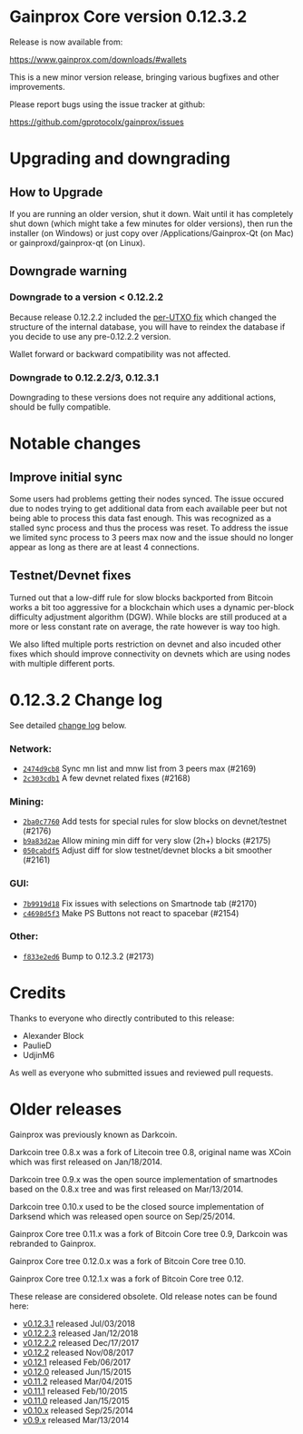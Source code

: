 Gainprox Core version 0.12.3.2
==========================

Release is now available from:

  <https://www.gainprox.com/downloads/#wallets>

This is a new minor version release, bringing various bugfixes and other
improvements.

Please report bugs using the issue tracker at github:

  <https://github.com/gprotocolx/gainprox/issues>


Upgrading and downgrading
=========================

How to Upgrade
--------------

If you are running an older version, shut it down. Wait until it has completely
shut down (which might take a few minutes for older versions), then run the
installer (on Windows) or just copy over /Applications/Gainprox-Qt (on Mac) or
gainproxd/gainprox-qt (on Linux).

Downgrade warning
-----------------

### Downgrade to a version < 0.12.2.2

Because release 0.12.2.2 included the [per-UTXO fix](release-notes/gainprox/release-notes-0.12.2.2.md#per-utxo-fix)
which changed the structure of the internal database, you will have to reindex
the database if you decide to use any pre-0.12.2.2 version.

Wallet forward or backward compatibility was not affected.

### Downgrade to 0.12.2.2/3, 0.12.3.1

Downgrading to these versions does not require any additional actions, should be
fully compatible.


Notable changes
===============

Improve initial sync
--------------------

Some users had problems getting their nodes synced. The issue occured due to nodes trying to
get additional data from each available peer but not being able to process this data fast enough.
This was recognized as a stalled sync process and thus the process was reset. To address the issue
we limited sync process to 3 peers max now and the issue should no longer appear as long as there
are at least 4 connections.

Testnet/Devnet fixes
--------------------

Turned out that a low-diff rule for slow blocks backported from Bitcoin works a bit too aggressive for
a blockchain which uses a dynamic per-block difficulty adjustment algorithm (DGW). While blocks are still
produced at a more or less constant rate on average, the rate however is way too high.

We also lifted multiple ports restriction on devnet and also incuded other fixes which should improve
connectivity on devnets which are using nodes with multiple different ports.


0.12.3.2 Change log
===================

See detailed [change log](https://github.com/gprotocolx/gainprox/compare/v0.12.3.1...gainprox:v0.12.3.2) below.

### Network:
- [`2474d9cb8`](https://github.com/gprotocolx/gainprox/commit/2474d9cb8) Sync mn list and mnw list from 3 peers max (#2169)
- [`2c303cdb1`](https://github.com/gprotocolx/gainprox/commit/2c303cdb1) A few devnet related fixes (#2168)

### Mining:
- [`2ba0c7760`](https://github.com/gprotocolx/gainprox/commit/2ba0c7760) Add tests for special rules for slow blocks on devnet/testnet (#2176)
- [`b9a83d2ae`](https://github.com/gprotocolx/gainprox/commit/b9a83d2ae) Allow mining min diff for very slow (2h+) blocks (#2175)
- [`050cabdf5`](https://github.com/gprotocolx/gainprox/commit/050cabdf5) Adjust diff for slow testnet/devnet blocks a bit smoother (#2161)

### GUI:
- [`7b9919d18`](https://github.com/gprotocolx/gainprox/commit/7b9919d18) Fix issues with selections on Smartnode tab (#2170)
- [`c4698d5f3`](https://github.com/gprotocolx/gainprox/commit/c4698d5f3) Make PS Buttons not react to spacebar (#2154)

### Other:
- [`f833e2ed6`](https://github.com/gprotocolx/gainprox/commit/f833e2ed6) Bump to 0.12.3.2 (#2173)


Credits
=======

Thanks to everyone who directly contributed to this release:

- Alexander Block
- PaulieD
- UdjinM6

As well as everyone who submitted issues and reviewed pull requests.


Older releases
==============

Gainprox was previously known as Darkcoin.

Darkcoin tree 0.8.x was a fork of Litecoin tree 0.8, original name was XCoin
which was first released on Jan/18/2014.

Darkcoin tree 0.9.x was the open source implementation of smartnodes based on
the 0.8.x tree and was first released on Mar/13/2014.

Darkcoin tree 0.10.x used to be the closed source implementation of Darksend
which was released open source on Sep/25/2014.

Gainprox Core tree 0.11.x was a fork of Bitcoin Core tree 0.9,
Darkcoin was rebranded to Gainprox.

Gainprox Core tree 0.12.0.x was a fork of Bitcoin Core tree 0.10.

Gainprox Core tree 0.12.1.x was a fork of Bitcoin Core tree 0.12.

These release are considered obsolete. Old release notes can be found here:

- [v0.12.3.1](https://github.com/gprotocolx/gainprox/blob/master/doc/release-notes/gainprox/release-notes-0.12.3.1.md) released Jul/03/2018
- [v0.12.2.3](https://github.com/gprotocolx/gainprox/blob/master/doc/release-notes/gainprox/release-notes-0.12.2.3.md) released Jan/12/2018
- [v0.12.2.2](https://github.com/gprotocolx/gainprox/blob/master/doc/release-notes/gainprox/release-notes-0.12.2.2.md) released Dec/17/2017
- [v0.12.2](https://github.com/gprotocolx/gainprox/blob/master/doc/release-notes/gainprox/release-notes-0.12.2.md) released Nov/08/2017
- [v0.12.1](https://github.com/gprotocolx/gainprox/blob/master/doc/release-notes/gainprox/release-notes-0.12.1.md) released Feb/06/2017
- [v0.12.0](https://github.com/gprotocolx/gainprox/blob/master/doc/release-notes/gainprox/release-notes-0.12.0.md) released Jun/15/2015
- [v0.11.2](https://github.com/gprotocolx/gainprox/blob/master/doc/release-notes/gainprox/release-notes-0.11.2.md) released Mar/04/2015
- [v0.11.1](https://github.com/gprotocolx/gainprox/blob/master/doc/release-notes/gainprox/release-notes-0.11.1.md) released Feb/10/2015
- [v0.11.0](https://github.com/gprotocolx/gainprox/blob/master/doc/release-notes/gainprox/release-notes-0.11.0.md) released Jan/15/2015
- [v0.10.x](https://github.com/gprotocolx/gainprox/blob/master/doc/release-notes/gainprox/release-notes-0.10.0.md) released Sep/25/2014
- [v0.9.x](https://github.com/gprotocolx/gainprox/blob/master/doc/release-notes/gainprox/release-notes-0.9.0.md) released Mar/13/2014

